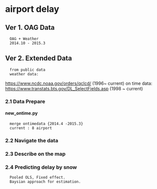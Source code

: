 # airport delay 

## Ver 1. OAG Data
      OAG + Weather
      2014.10 - 2015.3
 
## Ver 2. Extended Data
      from public data
      weather data:
   https://www.ncdc.noaa.gov/orders/qclcd/
      (1996~ current)
      on time data:
   https://www.transtats.bts.gov/DL_SelectFields.asp
      (1998 ~ current)
  
### 2.1 Data Prepare 
   #### new_ontime.py
      merge ontimedata {2014.4 -2015.3}
      current : 8 airport
### 2.2 Navigate the data
### 2.3 Describe on the map
### 2.4 Predicting delay by snow
      Pooled OLS, Fixed effect.
      Baysian approach for estimation.
      




